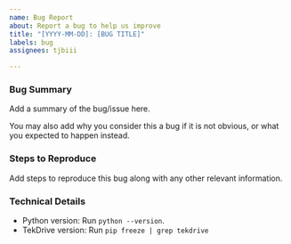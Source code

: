 ```yaml
---
name: Bug Report
about: Report a bug to help us improve
title: "[YYYY-MM-DD]: [BUG TITLE]"
labels: bug
assignees: tjbiii

---
```


### Bug Summary
Add a summary of the bug/issue here.

You may also add why you consider this a bug if it is not obvious, or what you expected to happen instead.


### Steps to Reproduce
Add steps to reproduce this bug along with any other relevant information.


### Technical Details
* Python version: Run `python --version`.
* TekDrive version: Run `pip freeze | grep tekdrive`
